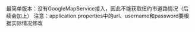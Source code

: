 最简单版本：没有GoogleMapService接入，因此不能获取纽约市道路情况（后续会加上）
注意：application.properties中的url、username和password要根据实际情况修改
